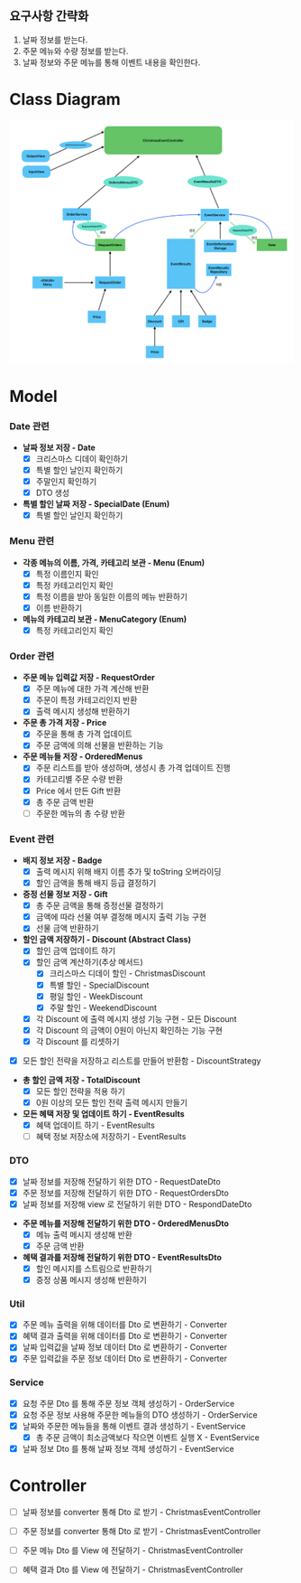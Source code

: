## 요구사항 간략화
1. 날짜 정보를 받는다.
2. 주문 메뉴와 수량 정보를 받는다.
3. 날짜 정보와 주문 메뉴를 통해 이벤트 내용을 확인한다.

# Class Diagram
![img.png](ClassDiagram.png)

# Model
### Date 관련
- **날짜 정보 저장 - Date**
  - [x] 크리스마스 디데이 확인하기
  - [x] 특별 할인 날인지 확인하기
  - [x] 주말인지 확인하기
  - [x] DTO 생성
- **특별 할인 날짜 저장 - SpecialDate (Enum)**
  - [x] 특별 할인 날인지 확인하기 

### Menu 관련
- **각종 메뉴의 이름, 가격, 카테고리 보관 - Menu (Enum)**
  - [x] 특정 이름인지 확인
  - [x] 특정 카테고리인지 확인
  - [x] 특정 이름을 받아 동일한 이름의 메뉴 반환하기
  - [x] 이름 반환하기
- **메뉴의 카테고리 보관 - MenuCategory (Enum)**
  - [x] 특정 카테고리인지 확인

### Order 관련
- **주문 메뉴 입력값 저장 - RequestOrder**
  - [x] 주문 메뉴에 대한 가격 계산해 반환
  - [x] 주문이 특정 카테고리인지 반환
  - [x] 출력 메시지 생성해 반환하기
- **주문 총 가격 저장 - Price**
  - [x] 주문을 통해 총 가격 업데이트
  - [x] 주문 금액에 의해 선물을 반환하는 기능
- **주문 메뉴들 저장 - OrderedMenus**
  - [x] 주문 리스트를 받아 생성하며, 생성시 총 가격 업데이트 진행 
  - [x] 카테고리별 주문 수량 반환
  - [x] Price 에서 만든 Gift 반환
  - [x] 총 주문 금액 반환 
  - [ ] 주문한 메뉴의 총 수량 반환
### Event 관련
- **배지 정보 저장 - Badge**
  - [x] 출력 메시지 위해 배지 이름 추가 및 toString 오버라이딩
  - [x] 할인 금액을 통해 배지 등급 결정하기
- **증정 선물 정보 저장 - Gift**
  - [x] 총 주문 금액을 통해 증정선물 결정하기
  - [x] 금액에 따라 선물 여부 결정해 메시지 출력 기능 구현
  - [x] 선물 금액 반환하기
- **할인 금액 저장하기 - Discount (Abstract Class)**
  - [x] 할인 금액 업데이트 하기
  - [x] 할인 금액 계산하기(추상 메서드)
    - [x] 크리스마스 디데이 할인 - ChristmasDiscount
    - [x] 특별 할인 - SpecialDiscount
    - [x] 평일 할인 - WeekDiscount
    - [x] 주말 할인 - WeekendDiscount
  - [x] 각 Discount 에 출력 메시지 생성 기능 구현 - 모든 Discount
  - [x] 각 Discount 의 금액이 0원이 아닌지 확인하는 기능 구현
  - [x] 각 Discount 를 리셋하기
- [x] 모든 할인 전략을 저장하고 리스트를 만들어 반환함 - DiscountStrategy  
- **총 할인 금액 저장 - TotalDiscount**
  - [x] 모든 할인 전략을 적용 하기
  - [x] 0원 이상의 모든 할인 전략 출력 메시지 만들기
- **모든 혜택 저장 및 업데이트 하기 - EventResults**
  - [x] 혜택 업데이트 하기 - EventResults
  - [ ] 혜택 정보 저장소에 저장하기 - EventResults
### DTO
- [x] 날짜 정보를 저장해 전달하기 위한 DTO - RequestDateDto
- [x] 주문 정보를 저장해 전달하기 위한 DTO - RequestOrdersDto
- [x] 날짜 정보를 저장해 view 로 전달하기 위한 DTO - RespondDateDto
- **주문 메뉴를 저장해 전달하기 위한 DTO - OrderedMenusDto**
  - [x] 메뉴 출력 메시지 생성해 반환
  - [x] 주문 금액 반환
- **혜택 결과를 저장해 전달하기 위한 DTO - EventResultsDto**
  - [x] 할인 메시지를 스트림으로 반환하기
  - [x] 증정 상품 메시지 생성해 반환하기

### Util
- [x] 주문 메뉴 출력을 위해 데이터를 Dto 로 변환하기 - Converter
- [x] 혜택 결과 출력을 위해 데이터를 Dto 로 변환하기 - Converter
- [x] 날짜 입력값을 날짜 정보 데이터 Dto 로 변환하기 - Converter
- [x] 주문 입력값을 주문 정보 데이터 Dto 로 변환하기 - Converter
 
### Service
- [x] 요청 주문 Dto 를 통해 주문 정보 객체 생성하기 - OrderService
- [x] 요청 주문 정보 사용해 주문한 메뉴들의 DTO 생성하기 - OrderService
- [x] 날짜와 주문한 메뉴들을 통해 이벤트 결과 생성하기 - EventService
  - [x] 총 주문 금액이 최소금액보다 작으면 이벤트 실행 X - EventService
- [x] 날짜 정보 Dto 를 통해 날짜 정보 객체 생성하기 - EventService

# Controller
- [ ] 날짜 정보를 converter 통해 Dto 로 받기 - ChristmasEventController
- [ ] 주문 정보를 converter 통해 Dto 로 받기 - ChristmasEventController
- [ ] 주문 메뉴 Dto 를 View 에 전달하기 - ChristmasEventController
- [ ] 혜택 결과 Dto 를 View 에 전달하기 - ChristmasEventController


